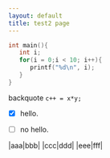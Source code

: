 ```yaml
---
layout: default
title: test2 page
---
```


~~~ c
int main(){
   int i;
   for(i = 0;i < 10; i++){
      printf("%d\n", i);
   }
}
~~~

backquote `c++ = x*y;`


- [x]  hello.

- [ ]  no hello.


|aaa|bbb|
|ccc|ddd|
|eee|fff|

